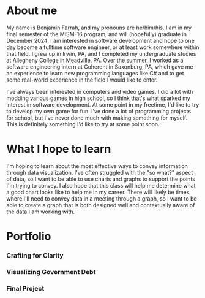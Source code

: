 # About me 
My name is Benjamin Farrah, and my pronouns are he/him/his. I am in my final semester of the MISM-16 program, and will (hopefully) graduate in December 2024. I am interested in software development and hope to one day become a fulltime software engineer, or at least work somewhere within that field. I grew up in Irwin, PA, and I completed my undergraduate studies at Allegheny College in Meadville, PA. Over the summer, I worked as a software engineering intern at Coherent in Saxonburg, PA, which gave me an experience to learn new programming languages like C# and to get some real-world experience in the field I would like to enter. 

I've always been interested in computers and video games. I did a lot with modding various games in high school, so I think that's what sparked my interest in software development. At some point in my freetime, I'd like to try to develop my own game for fun. I've done a lot of programming projects for school, but I've never done much with making something for myself. This is definitely something I'd like to try at some point soon.

# What I hope to learn 
I'm hoping to learn about the most effective ways to convey information through data visualization. I've often struggled with the "so what?" aspect of data, so I want to be able to use charts and graphs to support the points I'm trying to convey. I also hope that this class will help me determine what a good chart looks like to help me in my career. There will likely be times where I'll need to convey data in a meeting through a graph, so I want to be able to create a graph that is both designed well and contextually aware of the data I am working with.

# Portfolio
### Crafting for Clarity
### Visualizing Government Debt
### Final Project
